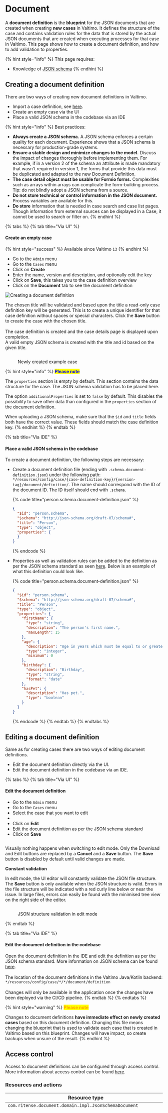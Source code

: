 # Document

A **document definition** is the **blueprint** for the JSON documents that are created when creating **new cases** in Valtimo. It defines the structure of the case and contains validation rules for the data that is stored by the actual JSON documents that are created when executing processes for that case in Valtimo. This page shows how to create a document definition, and how to add validation to properties.

{% hint style="info" %}
This page requires:

* Knowledge of [JSON schema](https://json-schema.org/)
{% endhint %}

## Creating a document definition

There are two ways of creating new document definitions in Valtimo.

* Import a case definition, see [here](README.md#import-and-export).
* Create an empty case via the UI
* Place a valid JSON schema in the codebase via an IDE

{% hint style="info" %}
Best practices:

* **Always create a JSON schema.** A JSON schema enforces a certain quality for each document. Experience shows that a JSON schema is necessary for production-grade systems.
* **Ensure a stable design and minimize changes to the model.** Discuss the impact of changes thoroughly before implementing them. For example, if in a version 2 of the schema an attribute is made mandatory that wasn't required in version 1, the forms that provide this data must be duplicated and adapted to the new Document Definition.
* **The case detail object must be usable for Formio forms.** Complexities such as arrays within arrays can complicate the form-building process. Tip: do not blindly adopt a JSON schema from a source.
* **Do not store technical or control information in the JSON document.** Process variables are available for this.
* **Do store** information that is needed in case search and case list pages. Though information from external sources can be displayed in a Case, it cannot be used to search or filter on.
{% endhint %}

{% tabs %}
{% tab title="Via UI" %}
#### Create an empty case

{% hint style="success" %}
Available since Valtimo `13`
{% endhint %}

* Go to the `Admin` menu
* Go to the `Cases` menu
* Click on **Create**
* Enter the name, version and description, and optionally edit the key
* Click on **Save**, this takes you to the case definition overview
* Click on the **Document** tab to see the document definition

![Creating a document definition](../../.gitbook/assets/create-document-definition.png)

The chosen title will be validated and based upon the title a read-only case definition key will be generated. This is to create a unique identifier for that case definition without spaces or special characters. Click the **Save** button to create the case with the chosen title.\
\
The case definition is created and the case details page is displayed upon completion.\
A valid empty JSON schema is created with the title and id based on the given title.

<figure><img src="../../.gitbook/assets/image (11) (1).png" alt=""><figcaption><p>Newly created example case</p></figcaption></figure>

{% hint style="info" %}
<mark style="color:blue;">**Please note**</mark>

The `properties` section is empty by default. This section contains the data structure for the case. The JSON schema validation has to be placed here.

The option `additionalProperties` is set to `false` by default. This disables the possibility to save other data than configured in the `properties` section of the document definition.

When uploading a JSON schema, make sure that the `$id` and `title` fields both have the correct value. These fields should match the case definition key.
{% endhint %}
{% endtab %}

{% tab title="Via IDE" %}
#### Place a valid JSON schema in the codebase

To create a document definition, the following steps are necessary:

*   Create a document definition file (ending with `.schema.document-definition.json`) under the following path: `*/resources/config/case/{case-definition-key}/{version-tag}/document/definition/`. The name should correspond with the ID of the document ID. The ID itself should end with `.schema`.

    {% code title="person.schema.document-definition.json" %}
    ```json
    {
      "$id": "person.schema",
      "$schema": "http://json-schema.org/draft-07/schema#",
      "title": "Person",
      "type": "object",
      "properties": {
      }
    }
    ```
    {% endcode %}
*   Properties as well as validation rules can be added to the definition as per the JSON schema standard as seen [here](https://json-schema.org/understanding-json-schema/index.html). Below is an example of what this definition could look like.

    {% code title="person.schema.document-definition.json" %}
    ```json
    {
      "$id": "person.schema",
      "$schema": "http://json-schema.org/draft-07/schema#",
      "title": "Person",
      "type": "object",
      "properties": {
        "firstName": {
          "type": "string",
          "description": "The person's first name.",
          "maxLength": 15
        },
        "age": {
          "description": "Age in years which must be equal to or greater than zero.",
          "type": "integer",
          "minimum": 0
        },
        "birthday": {
          "description": "Birthday",
          "type": "string",
          "format": "date"
        },
        "hasPet": {
          "description": "Has pet.",
          "type": "boolean"
        }
      }
    }
    ```
    {% endcode %}
{% endtab %}
{% endtabs %}

## Editing a document definition

Same as for creating cases there are two ways of editing document definitions.

* Edit the document definition directly via the UI.
* Edit the document definition in the codebase via an IDE.

{% tabs %}
{% tab title="Via UI" %}
#### Edit the document definition

* Go to the `Admin` menu
* Go to the `Cases` menu
* Select the case that you want to edit
* 
* Click on **Edit**
* Edit the document definition as per the JSON schema standard
* Click on **Save**

<figure><img src="../../.gitbook/assets/image (17) (1).png" alt=""><figcaption></figcaption></figure>

Visually nothing happens when switching to edit mode. Only the Download and Edit buttons are replaced by a **Cancel** and a **Save** button. The **Save** button is disabled by default until valid changes are made.

**Constant validation**

In edit mode, the UI editor will constantly validate the JSON file structure. The **Save** button is only available when the JSON structure is valid. Errors in the file structure will be indicated with a red curly line below or near the issue. In large files, errors can easily be found with the minimised tree view on the right side of the editor.

<figure><img src="../../.gitbook/assets/image (18) (1).png" alt=""><figcaption><p>JSON structure validation in edit mode</p></figcaption></figure>
{% endtab %}

{% tab title="Via IDE" %}
#### Edit the document definition in the codebase

Open the document definition in the IDE and edit the definition as per the JSON schema standard. More information on JSON schema can be found [here](https://json-schema.org/).\
\
The location of the document definitions in the Valtimo Java/Kotlin backend: `*/resources/config/case/*/*/document/definition`\
\
Changes will only be available in the application once the changes have been deployed via the CI/CD pipeline.
{% endtab %}
{% endtabs %}

{% hint style="warning" %}
<mark style="color:orange;">**Please note**</mark>

Changes to document definitions **have immediate effect on newly created cases** based on this document definition. Changing this file means changing the blueprint that is used to validate each case that is created in Valtimo based on this blueprint. Changes will have impact, so create backups when unsure of the result.
{% endhint %}

## Access control

Access to document definitions can be configured through access control. More information about access control can be found [here](../access-control/).

### Resources and actions

<table><thead><tr><th width="357" valign="top">Resource type</th><th width="111" valign="top">Action</th><th valign="top">Effect</th></tr></thead><tbody><tr><td valign="top"><code>com.ritense.document.domain.impl.JsonSchemaDocument</code></td><td valign="top"><code>assign</code></td><td valign="top">Allows assigning users to a case document.</td></tr><tr><td valign="top"></td><td valign="top"><code>assignable</code></td><td valign="top">Allows users to be assigned to a case document.</td></tr><tr><td valign="top"></td><td valign="top"><code>create</code></td><td valign="top">Allows creating of a case document.</td></tr><tr><td valign="top"></td><td valign="top"><code>claim</code></td><td valign="top">Allows claiming of a case document.</td></tr><tr><td valign="top"></td><td valign="top"><code>delete</code></td><td valign="top">Allows deleting of a case document.</td></tr><tr><td valign="top"></td><td valign="top"><code>modify</code></td><td valign="top">Allows modifying of a case document.</td></tr><tr><td valign="top"></td><td valign="top"><code>view</code></td><td valign="top">Allows viewing of a case document.</td></tr><tr><td valign="top"></td><td valign="top"><code>view_list</code></td><td valign="top">Allows viewing of case documents.</td></tr><tr><td valign="top"><code>com.ritense.document.domain.impl.JsonSchemaDocumentDefinition</code></td><td valign="top"><code>create</code></td><td valign="top">Allows creating of a case document definition.</td></tr><tr><td valign="top"></td><td valign="top"><code>delete</code></td><td valign="top">Allows deleting of a case document definition.</td></tr><tr><td valign="top"></td><td valign="top"><code>modify</code></td><td valign="top">Allows modifying of a case document definition.</td></tr><tr><td valign="top"></td><td valign="top"><code>view</code></td><td valign="top">Allows viewing of a case document definition.</td></tr><tr><td valign="top"></td><td valign="top"><code>view_list</code></td><td valign="top">Allows viewing of case document definitions.</td></tr></tbody></table>

### Examples

<details>

<summary>Permission to view access to all case document definitions</summary>

<pre class="language-json" data-overflow="wrap" data-full-width="false"><code class="lang-json">{
<strong>    "resourceType": "com.ritense.document.domain.impl.JsonSchemaDocumentDefinition",
</strong>    "action": "view",
    "conditions": []
}
</code></pre>

</details>

<details>

<summary>Permission to view access to all documents of one case document definition</summary>

{% code overflow="wrap" %}
```json
{
   "resourceType": "com.ritense.document.domain.impl.JsonSchemaDocument",
   "action": "view",
   "conditions": [
      {
         "type": "field",
         "field": "documentDefinitionId.name",
         "operator": "==",
         "value": "evenementenvergunning"
      }
   ]
}
```
{% endcode %}

</details>

<details>

<summary>Permission to view access to one specific document definition</summary>

{% code overflow="wrap" %}
```json
{ 
   "resourceType": "com.ritense.document.domain.impl.JsonSchemaDocumentDefinition",
   "action": "view",
   "conditions": [
      {
         "type": "field",
         "field": "id.name",
         "operator": "==",
         "value": "evenementenvergunning"
      }
   ]
}
```
{% endcode %}

</details>
